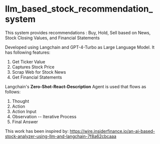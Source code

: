 # llm_based_stock_recommendation_system
This system provides recommendations : Buy, Hold, Sell based on News, Stock Closing Values, and Financial Statements

Developed using Langchain and GPT-4-Turbo as Large Language Model. It has following features:

1. Get Ticker Value
2. Captures Stock Price
3. Scrap Web for Stock News
4. Get Financial Statements

Langchain's **Zero-Shot-React-Description** Agent is used that flows as follows:

1. Thought
2. Action
3. Action Input
4. Observation
-- Iterative Process
5. Final Answer

This work has been inspired by:
https://wire.insiderfinance.io/an-ai-based-stock-analyzer-using-llm-and-langchain-7f8a62cbcaaa

